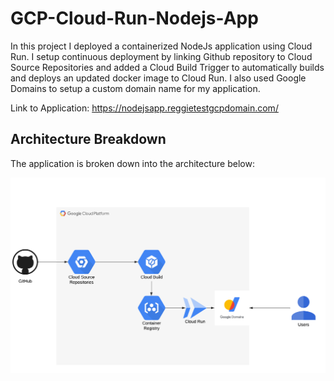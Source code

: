 # GCP-Cloud-Run-Nodejs-App
In this project I deployed a containerized NodeJs application using Cloud Run. I setup continuous deployment by linking Github repository to Cloud Source Repositories and added a Cloud Build Trigger to automatically builds and deploys an updated docker image to Cloud Run. I also used Google Domains to setup a custom domain name for my application.

Link to Application: https://nodejsapp.reggietestgcpdomain.com/

## Architecture Breakdown

The application is broken down into the architecture below:

![applications](https://github.com/rjones18/Images/blob/main/GCP%20NodeJs2.png)
